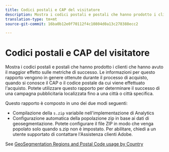 ```yaml
---
title: Codici postali e CAP del visitatore
description: Mostra i codici postali e postali che hanno prodotto i clienti che hanno avuto il maggior effetto sulle metriche di successo. Le informazioni per questo rapporto vengono in genere ottenute durante il processo di acquisto, quando si conosce il CAP o il codice postale da cui viene effettuato l'acquisto. Potete utilizzare questo rapporto per determinare il successo di una campagna pubblicitaria localizzata fino a una città o città specifica.
translation-type: tm+mt
source-git-commit: 16ba0b12e0f70112f4c10804d0a13c278388ecc2

---
```



# Codici postali e CAP del visitatore

Mostra i codici postali e postali che hanno prodotto i clienti che hanno avuto il maggior effetto sulle metriche di successo. Le informazioni per questo rapporto vengono in genere ottenute durante il processo di acquisto, quando si conosce il CAP o il codice postale da cui viene effettuato l'acquisto. Potete utilizzare questo rapporto per determinare il successo di una campagna pubblicitaria localizzata fino a una città o città specifica.

Questo rapporto è composto in uno dei due modi seguenti:

* Compilazione della `s.zip` variabile nell'implementazione di Analytics
* Configurazione automatica della popolazione zip in base ai dati di geosegmentazione. Potete configurare il file ZIP in modo che venga popolato solo quando s.zip non è impostato. Per abilitare, chiedi a un utente supportato di contattare l'Assistenza clienti Adobe.

See [GeoSegmentation Regions and Postal Code usage by Country](reports-geosegmentation-reference.md)
